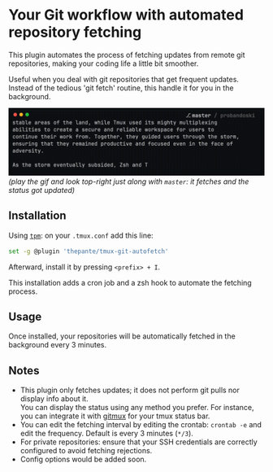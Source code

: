 # Your Git workflow with automated repository fetching

This plugin automates the process of fetching updates from remote git repositories, making your coding life a little bit smoother.

Useful when you deal with git repositories that get frequent updates. Instead of the tedious 'git fetch' routine, this handle it for you in the background.

![demo](demo.gif)
_(play the gif and look top-right just along with `master`: it fetches and the status got updated)_

## Installation

Using [`tpm`](https://github.com/tmux-plugins/tpm/): on your `.tmux.conf` add this line:
```sh
set -g @plugin 'thepante/tmux-git-autofetch'
```
Afterward, install it by pressing `<prefix> + I`.

This installation adds a cron job and a zsh hook to automate the fetching process.

## Usage

Once installed, your repositories will be automatically fetched in the background every 3 minutes.

## Notes
- This plugin only fetches updates; it does not perform git pulls nor display info about it.<br>You can display the status using any method you prefer. For instance, you can integrate it with [gitmux](https://github.com/arl/gitmux) for your tmux status bar.
- You can edit the fetching interval by editing the crontab: `crontab -e` and edit the frequency. Default is every 3 minutes (`*/3`).
- For private repositories: ensure that your SSH credentials are correctly configured to avoid fetching rejections.
- Config options would be added soon.

